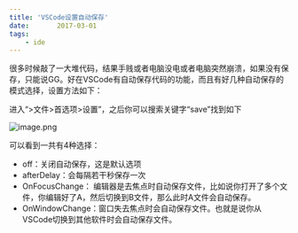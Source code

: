 ```yaml
---
title: 'VSCode设置自动保存'
date:       2017-03-01
tags:
	- ide
---
```





很多时候敲了一大堆代码，结果手贱或者电脑没电或者电脑突然崩溃，如果没有保存，只能说GG。好在VSCode有自动保存代码的功能，而且有好几种自动保存的模式选择，设置方法如下：

进入“>文件>首选项>设置”，之后你可以搜索关键字“save”找到如下



![image.png](tc4qo0l57.png)

可以看到一共有4种选择：

- off：关闭自动保存，这是默认选项
- afterDelay：会每隔若干秒保存一次
- OnFocusChange： 编辑器是去焦点时自动保存文件，比如说你打开了多个文件，你编辑好了A，然后切换到B文件，那么此时A文件会自动保存。
- OnWindowChange：窗口失去焦点时会自动保存文件。也就是说你从VSCode切换到其他软件时会自动保存文件。